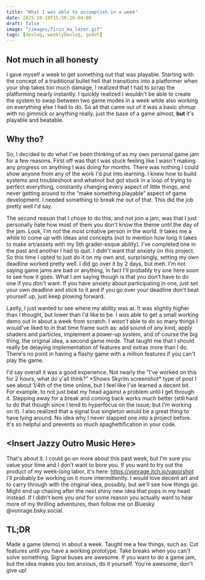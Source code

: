 ```yaml
---
title: "What I was able to accomplish in a week"
date: 2025-10-18T15:50:26-04:00
draft: false
image: "/images/firin_ma_lazer.gif"
tags: [devlog, weeklyDevlog, godot]
---
```

## Not much in all honesty
 I gave myself a week to get something out that was playable. Starting with the concept of a traditional bullet hell that transitions into a platformer when your ship takes too much damage, I realized that I had to scrap the platforming nearly instantly. I quickly realized I wouldn't be able to create the system to swap between two game modes in a week while also working on everything else I had to do. So all that came out of it was a basic shmup with no gimmick or anything really, just the base of a game almost, **but** it's playable and beatable.

## Why tho?
So, I decided to do what I've been thinking of as my own personal game jam for a few reasons. First off was that I was stuck feeling like I wasn't making any progress on anything I was doing for months. There was nothing I could show anyone from any of the work I'd put into learning. I knew how to build systems and troubleshoot and whatnot but got stuck in a loop of trying to perfect everything, constantly changing every aspect of little things, and never getting around to the “make something playable” aspect of game development. I needed something to break me out of that. This did the job pretty well I'd say.

The second reason that I chose to do this, and not join a jam, was that I just personally hate how most of them you don't know the theme until the day of the jam. Look, I'm not the most creative person in the world. It takes me a while to come up with ideas and concepts (not to mention how long it takes to make art/assets with my 5th grader-esque ability). I've completed one in the past and another I had to quit. I didn't want that anxiety on this project. So this time I opted to just do it on my own and, surprisingly, setting my own deadline worked pretty well. I did go over it by 2 days, but meh. I'm not saying game jams are bad or anything, in fact I'll probably try one here soon to see how it goes. What I *am* saying though is that you don't have to do one if you don't want. If you have anxiety about participating in one, just set your own deadline and stick to it and if you go over your deadline don't beat yourself up, just keep plowing forward.

Lastly, I just wanted to see where my ability was at. It was slightly higher than I thought, but lower than I'd like to be. I *was* able to get a small working demo out in about a week from scratch. I *wasn't* able to do so many things I would've liked to in that time frame such as: add sound of any kind, apply shaders and particles, implement a power-up system, and of course the big thing, the original idea, a second game mode. That taught me that I should really be delaying implementation of features and extras more than I do. There's no point in having a flashy game with a million features if you can't play the game.

I'd say overall it was a good experience. Not nearly the “I've worked on this for 2 hours, what do y'all think?” \*Shows Skyrim screenshot\* type of post I see about 1/4th of the time online, but I feel like I've learned a decent bit. For example, to not just beat my head against a problem until I get through it. Stepping away for a break and coming back works much better (still hard to do that though since I tend to hyperfocus on the issue, but I'm working on it). I also realized that a signal bus singleton would be a great thing to have lying around. No idea why I never slapped one into a project before. It's so helpful and prevents so much spaghettification in your code.

## \<Insert Jazzy Outro Music Here\>
That's about it. I could go on more about this past week, but I'm sure you value your time and I don't want to bore you.
If you want to try out the product of my week-long labor, it's here: https://vonrage.itch.io/vaporshot
I'll probably be working on it more intermittently. I would love decent art and to carry through with the original idea, possibly, but we'll see how things go. Might end up chasing after the next shiny new idea that pops in my head instead.
If I didn't bore you *and* for some reason you actually want to hear more of my thrilling adventures, then follow me on Bluesky @vonrage.bsky.social.
## TL;DR
Made a game (demo) in about a week. Taught me a few things, such as: Cut features until you have a working prototype. Take breaks when you can't solve something. Signal buses are awesome. If you want to do a game jam, but the idea makes you too anxious, do it yourself. You're awesome, don't give up!